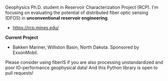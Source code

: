 Geophysics Ph.D. student in Reservoir Characterization Project (RCP). I'm focusing on evaluating the potential of distributed fiber optic sensing (DFOS) in **unconventional reservoir engineering**.

- https://rcp.mines.edu/

**Current Project**

- Bakken Mariner, Williston Basin, North Dakota. Sponsored by ExxonMobil.

Please consider using fiberIS if you are also processing unstandardized and poor IO-performance geophysical data! And this Python library is open to pull requests!
